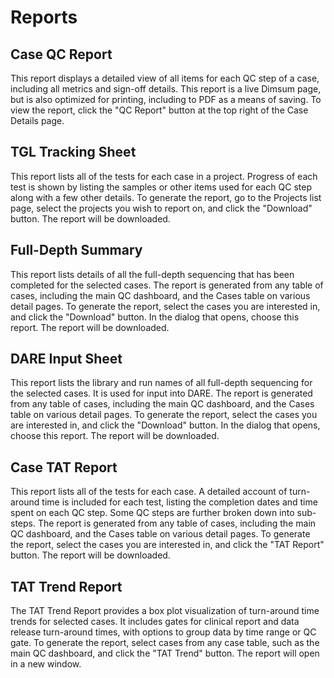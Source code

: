 # Reports

## Case QC Report

This report displays a detailed view of all items for each QC step of a case, including all metrics
and sign-off details. This report is a live Dimsum page, but is also optimized for printing,
including to PDF as a means of saving. To view the report, click the "QC Report" button at the top
right of the Case Details page.

## TGL Tracking Sheet

This report lists all of the tests for each case in a project. Progress of each test is shown by
listing the samples or other items used for each QC step along with a few other details. To generate
the report, go to the Projects list page, select the projects you wish to report on, and click the
"Download" button. The report will be downloaded.

## Full-Depth Summary

This report lists details of all the full-depth sequencing that has been completed for the selected
cases. The report is generated from any table of cases, including the main QC dashboard, and the
Cases table on various detail pages. To generate the report, select the cases you are interested in,
and click the "Download" button. In the dialog that opens, choose this report. The report will be
downloaded.

## DARE Input Sheet

This report lists the library and run names of all full-depth sequencing for the selected cases. It
is used for input into DARE. The report is generated from any table of cases, including the main QC
dashboard, and the Cases table on various detail pages. To generate the report, select the cases you
are interested in, and click the "Download" button. In the dialog that opens, choose this report.
The report will be downloaded.

## Case TAT Report

This report lists all of the tests for each case. A detailed account of turn-around time is included
for each test, listing the completion dates and time spent on each QC step. Some QC steps are
further broken down into sub-steps. The report is generated from any table of cases, including the
main QC dashboard, and the Cases table on various detail pages. To generate the report, select the
cases you are interested in, and click the "TAT Report" button. The report will be downloaded.

## TAT Trend Report

The TAT Trend Report provides a box plot visualization of turn-around time trends for selected cases. It includes gates for clinical report and data release turn-around times, with options to group data by time range or QC gate. To generate the report, select cases from any case table, such as the main QC dashboard, and click the "TAT Trend" button. The report will open in a new window.